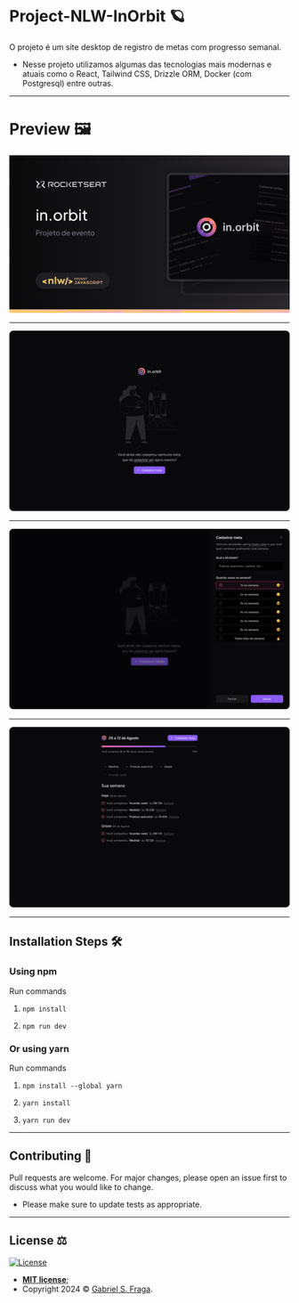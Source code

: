 # Project-NLW-InOrbit 🪐

O projeto é um site desktop de registro de metas com progresso semanal.

- Nesse projeto utilizamos algumas das tecnologias mais modernas e atuais como o React, Tailwind CSS, Drizzle ORM, Docker (com Postgresql) entre outras.

---

# Preview 🖼️

![Thumbnail-inorbit](Thumbnail.png?raw=true "Thumbnail-inorbit")

---
![Empty](Empty.png?raw=true "Empty")

---
![Create-Goals](Create-goal.png?raw=true "Create-Goal")

---
![Goals](Goals.png?raw=true "Goals")

---

## Installation Steps 🛠️

### Using npm

Run commands

1) ```npm install```

2) ```npm run dev```

### Or using yarn

Run commands

1) ```npm install --global yarn```

2) ```yarn install```

3) ```yarn run dev```

---

## Contributing 🤝

Pull requests are welcome. For major changes, please open an issue first to discuss what you would like to change.

- Please make sure to update tests as appropriate.

---

## License ⚖️

[![License](http://img.shields.io/:license-mit-green.svg?style=flat-square)](http://badges.mit-license.org)

- **[MIT license](https://github.com/GabrielFraga962/Project-NLW-InOrbit/blob/main/LICENSE)**;
- Copyright 2024 © <a href="https://github.com/GabrielFraga962" target="_blank">Gabriel S. Fraga</a>.
